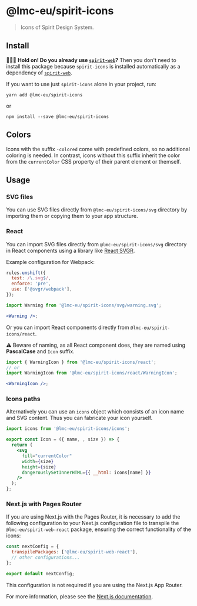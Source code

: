 # @lmc-eu/spirit-icons

> Icons of Spirit Design System.

## Install

🙋🏻‍♂️ **Hold on! Do you already use [`spirit-web`]?** Then you don't need to
install this package because `spirit-icons` is installed automatically
as a dependency of [`spirit-web`].

If you want to use just `spirit-icons` alone in your project, run:

```shell
yarn add @lmc-eu/spirit-icons
```

or

```shell
npm install --save @lmc-eu/spirit-icons
```

## Colors

Icons with the suffix `-colored` come with predefined colors, so no additional coloring is needed.
In contrast, icons without this suffix inherit the color from the `currentColor` CSS property of their parent element
or themself.

## Usage

### SVG files

You can use SVG files directly from `@lmc-eu/spirit-icons/svg` directory by importing them or copying them to your app structure.

### React

You can import SVG files directly from `@lmc-eu/spirit-icons/svg` directory in React components using a library like [React SVGR](https://react-svgr.com/).

Example configuration for Webpack:

```js
rules.unshift({
  test: /\.svg$/,
  enforce: 'pre',
  use: ['@svgr/webpack'],
});
```

```jsx
import Warning from '@lmc-eu/spirit-icons/svg/warning.svg';

<Warning />;
```

Or you can import React components directly from `@lmc-eu/spirit-icons/react`.

⚠️ Beware of naming, as all React component does, they are named using **PascalCase** and `Icon` suffix.

```jsx
import { WarningIcon } from '@lmc-eu/spirit-icons/react';
// or
import WarningIcon from '@lmc-eu/spirit-icons/react/WarningIcon';

<WarningIcon />;
```

### Icons paths

Alternatively you can use an `icons` object which consists of an icon name and SVG content. Thus you can fabricate your icon yourself.

```jsx
import icons from '@lmc-eu/spirit-icons/icons';

export const Icon = ({ name, , size }) => {
  return (
    <svg
      fill="currentColor"
      width={size}
      height={size}
      dangerouslySetInnerHTML={{ __html: icons[name] }}
    />
  );
};
```

### Next.js with Pages Router

If you are using Next.js with the Pages Router, it is necessary to add the following configuration to your Next.js configuration file
to transpile the `@lmc-eu/spirit-web-react` package, ensuring the correct functionality of the icons:

```javascript
const nextConfig = {
  transpilePackages: ['@lmc-eu/spirit-web-react'],
  // other configurations...
};

export default nextConfig;
```

This configuration is not required if you are using the Next.js App Router.

For more information, please see the [Next.js documentation][nextjs-transpilePackages].

[`spirit-web`]: https://github.com/lmc-eu/spirit-design-system/tree/main/packages/web
[nextjs-transpilePackages]: https://nextjs.org/docs/pages/api-reference/next-config-js/transpilePackages
